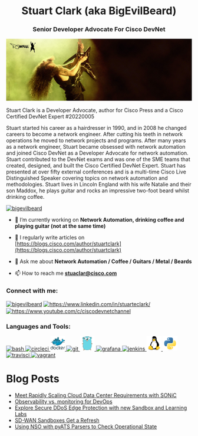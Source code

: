 <h1 align="center">Stuart Clark (aka BigEvilBeard)</h1>
<h3 align="center">Senior Developer Advocate For Cisco DevNet</h3>


![DimebagImage](./images/dimebag.jpeg)

Stuart Clark is a Developer Advocate, author for Cisco Press and a Cisco Certified DevNet Expert #20220005

Stuart started his career as a hairdresser in 1990, and in 2008 he changed careers to become a network engineer. After cutting his teeth in network operations he moved to network projects and programs. After many years as a network engineer, Stuart became obsessed with network automation and joined Cisco DevNet as a Developer Advocate for network automation. Stuart contributed to the DevNet exams and was one of the SME teams that created, designed, and built the Cisco Certified DevNet Expert. Stuart has presented at over fifty external conferences and is a multi-time Cisco Live Distinguished Speaker covering topics on network automation and methodologies. Stuart lives in Lincoln England with his wife Natalie and their son Maddox, he plays guitar and rocks an impressive two-foot beard whilst drinking coffee.


<p align="left"> <a href="https://twitter.com/bigevilbeard" target="blank"><img src="https://img.shields.io/twitter/follow/bigevilbeard?logo=twitter&style=for-the-badge" alt="bigevilbeard" /></a> </p>

- 🔭 I’m currently working on **Network Automation, drinking coffee and playing guitar (not at the same time)**

- 📝 I regularly write articles on [https://blogs.cisco.com/author/stuartclark](https://blogs.cisco.com/author/stuartclark)

- 💬 Ask me about **Network Automation / Coffee / Guitars / Metal / Beards**

- 📫 How to reach me **stuaclar@cisco.com**

<h3 align="left">Connect with me:</h3>
<p align="left">
<a href="https://twitter.com/bigevilbeard" target="blank"><img align="center" src="https://raw.githubusercontent.com/rahuldkjain/github-profile-readme-generator/master/src/images/icons/Social/twitter.svg" alt="bigevilbeard" height="30" width="40" /></a>
<a href="https://www.linkedin.com/in/stuarteclark/" target="blank"><img align="center" src="https://raw.githubusercontent.com/rahuldkjain/github-profile-readme-generator/master/src/images/icons/Social/linked-in-alt.svg" alt="https://www.linkedin.com/in/stuarteclark/" height="30" width="40" /></a>
<a href="https://www.youtube.com/c/ciscodevnetchannel" target="blank"><img align="center" src="https://raw.githubusercontent.com/rahuldkjain/github-profile-readme-generator/master/src/images/icons/Social/youtube.svg" alt="https://www.youtube.com/c/ciscodevnetchannel" height="30" width="40" /></a>
</p>

<h3 align="left">Languages and Tools:</h3>
<p align="left"> <a href="https://www.gnu.org/software/bash/" target="_blank" rel="noreferrer"> <img src="https://www.vectorlogo.zone/logos/gnu_bash/gnu_bash-icon.svg" alt="bash" width="40" height="40"/> </a> <a href="https://circleci.com" target="_blank" rel="noreferrer"> <img src="https://www.vectorlogo.zone/logos/circleci/circleci-icon.svg" alt="circleci" width="40" height="40"/> </a> <a href="https://www.docker.com/" target="_blank" rel="noreferrer"> <img src="https://raw.githubusercontent.com/devicons/devicon/master/icons/docker/docker-original-wordmark.svg" alt="docker" width="40" height="40"/> </a> <a href="https://git-scm.com/" target="_blank" rel="noreferrer"> <img src="https://www.vectorlogo.zone/logos/git-scm/git-scm-icon.svg" alt="git" width="40" height="40"/> </a> <a href="https://golang.org" target="_blank" rel="noreferrer"> <img src="https://raw.githubusercontent.com/devicons/devicon/master/icons/go/go-original.svg" alt="go" width="40" height="40"/> </a> <a href="https://grafana.com" target="_blank" rel="noreferrer"> <img src="https://www.vectorlogo.zone/logos/grafana/grafana-icon.svg" alt="grafana" width="40" height="40"/> </a> <a href="https://www.jenkins.io" target="_blank" rel="noreferrer"> <img src="https://www.vectorlogo.zone/logos/jenkins/jenkins-icon.svg" alt="jenkins" width="40" height="40"/> </a> <a href="https://www.linux.org/" target="_blank" rel="noreferrer"> <img src="https://raw.githubusercontent.com/devicons/devicon/master/icons/linux/linux-original.svg" alt="linux" width="40" height="40"/> </a> <a href="https://www.python.org" target="_blank" rel="noreferrer"> <img src="https://raw.githubusercontent.com/devicons/devicon/master/icons/python/python-original.svg" alt="python" width="40" height="40"/> </a> <a href="https://travis-ci.org" target="_blank" rel="noreferrer"> <img src="https://www.vectorlogo.zone/logos/travis-ci/travis-ci-icon.svg" alt="travisci" width="40" height="40"/> </a> <a href="https://www.vagrantup.com/" target="_blank" rel="noreferrer"> <img src="https://www.vectorlogo.zone/logos/vagrantup/vagrantup-icon.svg" alt="vagrant" width="40" height="40"/> </a> </p>


# Blog Posts
<!-- BLOG-POST-LIST:START -->
- [Meet Rapidly Scaling Cloud Data Center Requirements with SONiC](https://blogs.cisco.com/developer/sonicatcisco01)
- [Observability vs. monitoring for DevOps](https://blogs.cisco.com/developer/observabilityvsmonitoringdevops01)
- [Explore Secure DDoS Edge Protection with new Sandbox and Learning Labs](https://blogs.cisco.com/developer/secureedgeprotection01)
- [SD-WAN Sandboxes Get a Refresh](https://blogs.cisco.com/developer/sdwansandboxrefresh01)
- [Using NSO with pyATS Parsers to Check Operational State](https://blogs.cisco.com/developer/nsowithpyatsparsers01)
<!-- BLOG-POST-LIST:END --> 
